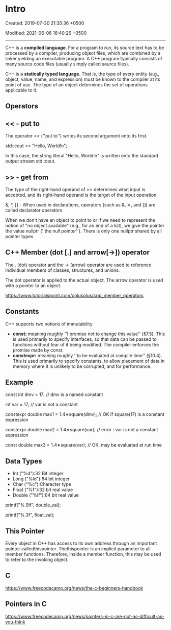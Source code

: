 # Intro

Created: 2019-07-30 21:35:36 +0500

Modified: 2021-06-06 16:40:26 +0500

---

C++ is a **compiled language**. For a program to run, its source text has to be processed by a compiler, producing object files, which are combined by a linker yielding an executable program. A C++ program typically consists of many source code files (usually simply called source files).

C++ is a **statically typed language**. That is, the type of every entity (e.g., object, value, name, and expression) must be known to the compiler at its point of use. The type of an object determines the set of operations applicable to it.

## Operators

## << - put to

The operator << (''put to'') writes its second argument onto its first.

std::cout << "Hello, World!n";

In this case, the string literal "Hello, World!n" is written onto the standard output stream std::cout.

## >> - get from

The type of the right-hand operand of >> determines what input is accepted, and its right-hand operand is the target of the input operation.

&, *, [] - When used in declarations, operators (such as &, ∗, and []) are called declarator operators

When we don't have an object to point to or if we need to represent the notion of "no object available" (e.g., for an end of a list), we give the pointer the value nullptr (''the null pointer''). There is only one nullptr shared by all pointer types

## C++ Member (dot [.] and arrow[->]) operator

The . (dot) operator and the -> (arrow) operator are used to reference individual members of classes, structures, and unions.

The dot operator is applied to the actual object. The arrow operator is used with a pointer to an object.

<https://www.tutorialspoint.com/cplusplus/cpp_member_operators>

## Constants

C++ supports two notions of immutability

- **const:** meaning roughly ''I promise not to change this value'' (§7.5). This is used primarily to specify interfaces, so that data can be passed to functions without fear of it being modified. The compiler enforces the promise made by const.
- **constexpr:** meaning roughly ''to be evaluated at compile time'' (§10.4). This is used primarily to specify constants, to allow placement of data in memory where it is unlikely to be corrupted, and for performance.

## Example

const int dmv = 17; // dmv is a named constant

int var = 17; // var is not a constant

constexpr double max1 = 1.4∗square(dmv); // OK if square(17) is a constant expression

constexpr double max2 = 1.4∗square(var); // error : var is not a constant expression

const double max3 = 1.4∗square(var); // OK, may be evaluated at run time

## Data Types

- Int ("%d"):32 Bit integer
- Long ("%ld"):64 bit integer
- Char ("%c"):Character type
- Float ("%f"):32 bit real value
- Double ("%lf"):64 bit real value

printf("%.9lf", double_val);

printf("%.3f", float_val);

## This Pointer

Every object in C++ has access to its own address through an important pointer calledthispointer. Thethispointer is an implicit parameter to all member functions. Therefore, inside a member function, this may be used to refer to the invoking object.

## C

<https://www.freecodecamp.org/news/the-c-beginners-handbook>

## Pointers in C

<https://www.freecodecamp.org/news/pointers-in-c-are-not-as-difficult-as-you-think>
